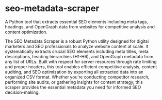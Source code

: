 # seo-metadata-scraper
A Python tool that extracts essential SEO elements including meta tags, headings, and OpenGraph data from websites for competitive analysis and content optimization.

The SEO Metadata Scraper is a robust Python utility designed for digital marketers and SEO professionals to analyze website content at scale. It systematically extracts crucial SEO elements including meta titles, meta descriptions, heading hierarchies (H1-H6), and OpenGraph metadata from any list of URLs. Built with respect for server resources through rate limiting and proper headers, this tool enables efficient competitive analysis, content auditing, and SEO optimization by exporting all extracted data into an organized CSV format. Whether you're conducting competitor research, performing site audits, or gathering insights for content strategy, this scraper provides the essential metadata you need for informed SEO decision-making.
